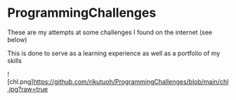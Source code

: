 # ProgrammingChallenges

These are my attempts at some challenges I found on the internet (see below)

This is done to serve as a learning experience as well as a portfolio of my skills

![chl.png]https://github.com/rikutuoh/ProgrammingChallenges/blob/main/chl.jpg?raw=true